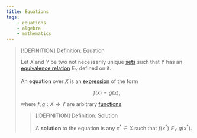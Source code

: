 ```yaml
---
title: Equations
tags:
    - equations
    - algebra
    - mathematics
---
```


>[!DEFINITION] Definition: Equation
>
>Let $X$ and $Y$ be two not necessarily unique [sets](../../Set%20Theory/Sets.md) such that $Y$ has an [equivalence relation](../../Set%20Theory/Relations/Equivalence%20Relation.md) $E_Y$ defined on it.
>
>An **equation** over $X$ is an [expression](../../Formal%20Logic/Formal%20Languages.md) of the form
>
>$$
>f(x) = g(x),
>$$
>
>where $f,g: X \to Y$ are arbitrary [functions](../../Analysis/Functions/Functions.md).
>
>>[!DEFINITION] Definition: Solution
>>
>>A **solution** to the equation is any $x^\ast \in X$ such that $f(x^\ast) \,\, E_Y \,\, g(x^\ast)$.
>>
>